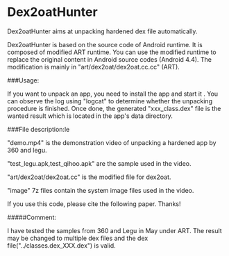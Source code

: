 # Dex2oatHunter

Dex2oatHunter aims at unpacking hardened dex file automatically.

Dex2oatHunter is based on the source code of Android runtime. It is composed of modified ART runtime. You can use the modified runtime to replace the original content in Android source codes (Android 4.4). The modification is mainly in "art/dex2oat/dex2oat.cc.cc" (ART).

###Usage:

If you want to unpack an app, you need to install the app and start it . You can observe the log using "logcat" to determine whether the unpacking procedure is finished. Once done, the generated "xxx_class.dex" file is the wanted result which is located in the app's data directory.


###File description:le

"demo.mp4" is the demonstration video of unpacking a hardened app by 360 and legu.

"test_legu.apk,test_qihoo.apk" are the sample used in the video.

"art/dex2oat/dex2oat.cc" is the modified file for dex2oat.

"image" 7z files contain the system image files used in the video.


If you use this code, please cite the following paper. Thanks!


#####Comment: 

I have tested the samples from 360 and Legu in May under ART. The result may be changed to multiple dex files and the dex file("../classes.dex_XXX.dex") is valid.
